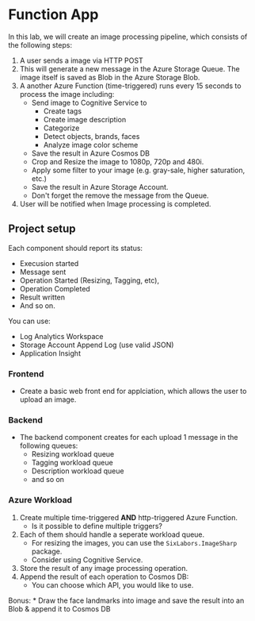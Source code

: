 # Function App

In this lab, we will create an image processing pipeline, which consists of the following steps:
1. A user sends a image via HTTP POST 
2. This will generate a new message in the Azure Storage Queue. The image itself is saved as Blob in the Azure Storage Blob.
3. A another Azure Function (time-triggered) runs every 15 seconds to process the image including:
    * Send image to Cognitive Service to
      * Create tags
      * Create image description 
      * Categorize
      * Detect objects, brands, faces
      * Analyze image color scheme
    * Save the result in Azure Cosmos DB
    * Crop and Resize the image to 1080p, 720p and 480i.
    * Apply some filter to your image (e.g. gray-sale, higher saturation, etc.)
    * Save the result in Azure Storage Account.
    * Don't forget the remove the message from the Queue.
4. User will be notified when Image processing is completed.

## Project setup
Each component should report its status:
  - Execusion started
  - Message sent
  - Operation Started (Resizing, Tagging, etc),
  - Operation Completed
  - Result written
  - And so on.

You can use:
  - Log Analytics Workspace
  - Storage Account Append Log (use valid JSON)
  - Application Insight

### Frontend
* Create a basic web front end for applciation, which allows the user to upload an image.

### Backend
* The backend component creates for each upload 1 message in the following queues:
    * Resizing workload queue
    * Tagging workload queue
    * Description workload queue
    * and so on

### Azure Workload
1. Create multiple time-triggered **AND** http-triggered Azure Function.
    * Is it possible to define multiple triggers?
2. Each of them should handle a seperate workload queue. 
    * For resizing the images, you can use the `SixLabors.ImageSharp` package.
    * Consider using Cognitive Service.
3. Store the result of any image processing operation.
4. Append the result of each operation to Cosmos DB:
    * You can choose which API, you would like to use.

Bonus:
    * Draw the face landmarks into image and save the result into an Blob & append it to Cosmos DB

### 